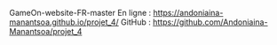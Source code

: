 GameOn-website-FR-master
En ligne : https://andoniaina-manantsoa.github.io/projet_4/
GitHub : https://github.com/Andoniaina-Manantsoa/projet_4

